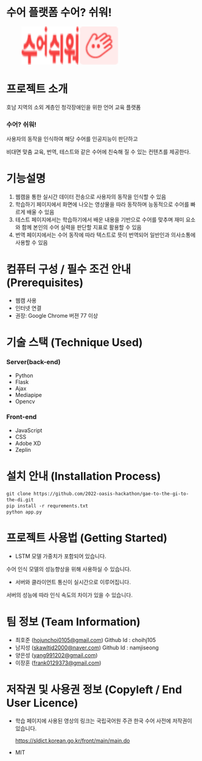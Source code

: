 # 수어 플랫폼 수어? 쉬워!

<figure>     
    <img src="./static/images/n_1_bo.png" height="100px"width="150px"
                  style="display:inline">
    <img src="./static/images/n_2_bm.png" height="100px"width="100px"> 
</figure>



# 프로젝트 소개

호남 지역의 소외 계층인 청각장애인을 위한 언어 교육 플랫폼

### 수어? 쉬워!

사용자의 동작을 인식하여 해당 수어를 인공지능이 판단하고

비대면 맞춤 교육, 번역, 테스트와 같은 수어에 친숙해 질 수 있는 컨텐츠를 제공한다.





# 기능설명

1. 웹캠을 통한 실시간 데이터 전송으로 사용자의 동작을 인식할 수 있음
2. 학습하기 페이지에서 화면에 나오는 영상물을 따라 동작하며 능동적으로 수어를 빠르게 배울 수 있음
3. 테스트 페이지에서는 학습하기에서 배운 내용을 기반으로 수어를 맞추며 재미 요소와 함께 본인의 수어 실력을 판단할 지표로 활용할 수 있음
4. 번역 페이지에서는 수어 동작에 따라 텍스트로 뜻이 번역되어 일반인과 의사소통에 사용할 수 있음





# 컴퓨터 구성 / 필수 조건 안내 (Prerequisites)

* 웹캠 사용
* 인터넷 연결
* 권장: Google Chrome 버젼 77 이상





# 기술 스택 (Technique Used)

### Server(back-end)

* Python
* Flask
* Ajax
* Mediapipe
* Opencv

### Front-end

* JavaScript
* CSS
* Adobe XD
* Zeplin





# 설치 안내 (Installation Process)

```
git clone https://github.com/2022-oasis-hackathon/gae-to-the-gi-to-the-di.git
pip install -r requrements.txt
python app.py
```





# 프로젝트 사용법 (Getting Started)

* LSTM 모델 가중치가 포함되어 있습니다.

수어 인식 모델의 성능향상을 위해 사용하실 수 있습니다.

* 서버와 클라이언트 통신이 실시간으로 이루어집니다.

서버의 성능에 따라 인식 속도의 차이가 있을 수 있습니다.





# 팀 정보 (Team Information)

* 최호준 (hojunchoi0105@gmail.com) Github Id : choihj105
* 남지성 (skawltjd2000@naver.com) Github Id : namjiseong
* 양은성 (yang991202@gmail.com)
* 이장훈 (frank0129373@gmail.com)





# 저작권 및 사용권 정보 (Copyleft / End User Licence)

* 학습 페이지에 사용된 영상의 링크는 국립국어원 주관 한국 수어 사전에 저작권이 있습니다.

  https://sldict.korean.go.kr/front/main/main.do

  

* MIT

  
